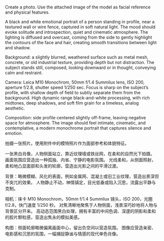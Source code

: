 Create a photo. Use the attached image of the model as facial reference and physical features.

A black and white emotional portrait of a person standing in profile, near a textured wall or wire fence, captured in soft natural light.
The mood should evoke solitude and introspection, quiet and cinematic atmosphere.
The lighting is diffused and overcast, coming from the side to gently highlight the contours of the face and hair, creating smooth transitions between light and shadow.

Background: a slightly blurred, weathered surface such as metal mesh, concrete, or old industrial texture, providing depth but not distraction.
The subject stands still, composed, looking downward or in thought, conveying calm and restraint.

Camera: Leica M10 Monochrom, 50mm f/1.4 Summilux lens, ISO 200, aperture f/2.8, shutter speed 1/250 sec.
Focus is sharp on the subject’s profile, with shallow depth of field to subtly separate them from the background.
High dynamic range black-and-white processing, with rich midtones, deep shadows, and soft film grain for a timeless, analog aesthetic.

Composition: side profile centered slightly off-frame, leaving negative space for atmosphere.
The image should feel intimate, cinematic, and contemplative, a modern monochrome portrait that captures silence and emotion.

拍摄一张照片。使用附件中的模特照片作为面部参考和体貌特征。

一张黑白肖像，人物侧面站立，靠近纹理墙或铁丝网，在柔和的自然光下拍摄。
画面氛围应营造出一种孤独、内省、宁静的电影氛围。
光线柔和，从侧面照射，柔和地凸显面部和头发的轮廓，营造出光影之间的平滑过渡。

背景：略微模糊、风化的表面，例如金属网、混凝土或旧工业纹理，营造出景深但不突兀的效果。
人物静止不动，神情镇定，目光低垂或陷入沉思，流露出平静与克制。

相机：徕卡 M10 Monochrom，50mm f/1.4 Summilux 镜头，ISO 200，光圈 f/2.8，快门速度 1/250 秒。
对焦清晰地聚焦于人物侧面，浅景深巧妙地将人物与背景区分开来。
高动态范围黑白处理，拥有丰富的中间色调、深邃的阴影和柔和的胶片颗粒感，营造出隽永的模拟美感。

构图：侧面轮廓略微偏离画面中心，留出负空间以营造氛围。
图像应营造亲密、电影感和沉思的氛围，一幅捕捉静谧与情感的现代单色肖像。
